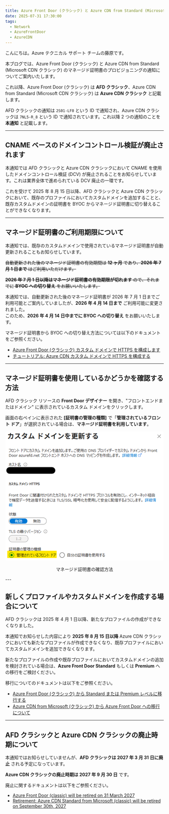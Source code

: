 ```yaml
---
title: Azure Front Door (クラシック) と Azure CDN from Standard (Microsoft CDN クラシック) のマネージド証明書のプロビジョニングに関する通知について
date: 2025-07-31 17:30:00 
tags:
  - Network
  - AzureFrontDoor
  - AzureCDN
---
```


こんにちは。Azure テクニカル サポート チームの藤原です。

本ブログでは、Azure Front Door (クラシック) と Azure CDN from Standard (Microsoft CDN クラシック) のマネージド証明書のプロビジョニングの通知についてご案内いたします。

これ以降、Azure Front Door (クラシック) は **AFD クラシック**、Azure CDN from Standard (Microsoft CDN クラシック) は **Azure CDN クラシック** と記載します。

AFD クラシックの通知は `2S01-LF0` という ID で通知され、Azure CDN クラシックは `7NL5-R_8` という ID で通知されています。これ以降 2 つの通知のことを **本通知** と記載します。

---

## CNAME ベースのドメインコントロール検証が廃止されます

本通知では AFD クラシックと Azure CDN クラシックにおいて CNAME を使用したドメインコントロール検証 (DCV) が廃止されることをお知らせしています。これは業界全体で進められている DCV 廃止の一環です。
 
これを受けて 2025 年 8 月 15 日以降、AFD クラシックと Azure CDN クラシックにおいて、既存のプロファイルにおいてカスタムドメインを追加することと、既存カスタムドメインの証明書を BYOC からマネージド証明書に切り替えることができなくなります。

---

## マネージド証明書のご利用期限について

本通知では、既存のカスタムドメインで使用されているマネージド証明書が自動更新されることもお知らせしています。

~~自動更新された後のマネージド証明書の有効期間は **12 ヶ月** であり、**2026 年 7 月 1 日まで** はご利用いただけます。~~

~~**2026 年 7 月 1 日以降はマネージド証明書の有効期限が切れます** ので、それまでに **BYOC への切り替え** をお願いいたします。~~

本通知では、自動更新された後のマネージド証明書が 2026 年 7 月 1 日までご利用可能とご案内していましたが、**2026 年 4 月 14 日まで** ご利用可能に変更されました。  
このため、**2026 年 4 月 14 日中までに BYOC への切り替え** をお願いいたします。

マネージド証明書から BYOC への切り替え方法については以下のドキュメントをご参照ください。

- [Azure Front Door (クラシック) カスタム ドメインで HTTPS を構成します](https://learn.microsoft.com/ja-jp/azure/frontdoor/front-door-custom-domain-https?tabs=powershell)
- [チュートリアル: Azure CDN カスタム ドメインで HTTPS を構成する](https://learn.microsoft.com/ja-jp/azure/cdn/cdn-custom-ssl?toc=%2fazure%2ffrontdoor%2ftoc.json&tabs=option-1-default-enable-https-with-a-cdn-managed-certificate)

---

## マネージド証明書を使用しているかどうかを確認する方法

AFD クラシック リソースの **Front Door デザイナー** を開き、"フロントエンドまたはドメイン" に表示されているカスタム ドメインをクリックします。

画面の右ペインに表示された **[証明書の管理の種類]** で「**管理されているフロント ドア**」が選択されている場合は、**マネージド証明書を利用しています**。

![](./afd-classic-azure-cdn-managed-cert-provisioning/how-to-check-your-managed-cert.png)

<p align="center">マネージド証明書の確認方法</p>
---

## 新しくプロファイルやカスタムドメインを作成する場合について

AFD クラシックは 2025 年 4 月 1 日以降、新たなプロファイルの作成ができなくなりました。

本通知でお知らせした内容により **2025 年 8 月 15 日以降** Azure CDN クラシックにおいても新たなプロファイルが作成できなくなり、既存プロファイルにおいてカスタムドメインを追加できなくなります。

新たなプロファイルの作成や既存プロファイルにおいてカスタムドメインの追加を検討されている場合は、**Azure Front Door Standard** もしくは **Premium** への移行をご検討ください。

移行についてのドキュメントは以下をご参照ください。

- [Azure Front Door (クラシック) から Standard または Premium レベルに移行する](https://learn.microsoft.com/ja-jp/azure/frontdoor/migrate-tier)
- [Azure CDN from Microsoft (クラシック) から Azure Front Door への移行について](https://learn.microsoft.com/ja-jp/azure/cdn/tier-migration?toc=%2fazure%2ffrontdoor%2ftoc.json)

---

## AFD クラシックと Azure CDN クラシックの廃止時期について

本通知ではお知らせしていませんが、**AFD クラシックは 2027 年 3 月 31 日に廃止** される予定になっています。  

**Azure CDN クラシックの廃止時期は 2027 年 9 月 30 日** です。

廃止に関するドキュメントは以下をご参照ください。

- [Azure Front Door (classic) will be retired on 31 March 2027](https://azure.microsoft.com/en-us/updates?id=azure-front-door-classic-will-be-retired-on-31-march-2027)
- [Retirement: Azure CDN Standard from Microsoft (classic) will be retired on September 30th, 2027](https://azure.microsoft.com/en-us/updates?id=Azure-CDN-Standard-from-Microsoft-classic-will-be-retired-on-30-September-2027)
